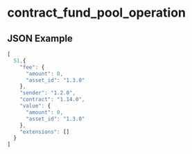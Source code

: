# contract_fund_pool_operation

## JSON Example

```javascript
[
  51,{
    "fee": {
      "amount": 0,
      "asset_id": "1.3.0"
    },
    "sender": "1.2.0",
    "contract": "1.14.0",
    "value": {
      "amount": 0,
      "asset_id": "1.3.0"
    },
    "extensions": []
  }
]
```